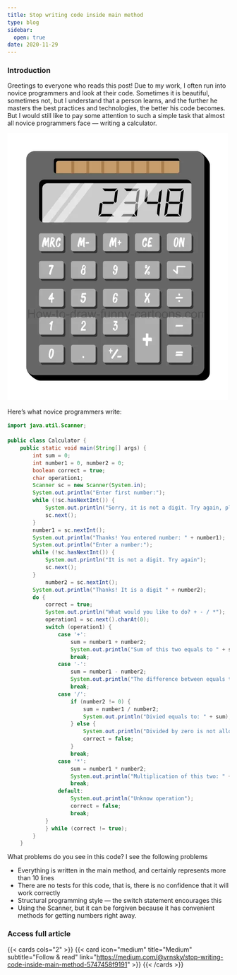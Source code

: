 ```yaml
---
title: Stop writing code inside main method
type: blog
sidebar:
  open: true
date: 2020-11-29
---
```


### Introduction
Greetings to everyone who reads this post! Due to my work, I often run into novice programmers and look at their code. Sometimes it is beautiful, sometimes not, but I understand that a person learns, and the further he masters the best practices and technologies, the better his code becomes. But I would still like to pay some attention
to such a simple task that almost all novice programmers face — writing a calculator.

![Calculator image](calculator.png)

Here’s what novice programmers write:
```java {filename="Calculator.java"}
import java.util.Scanner;

public class Calculator {
    public static void main(String[] args) {
        int sum = 0;
        int number1 = 0, number2 = 0;
        boolean correct = true;
        char operation1;
        Scanner sc = new Scanner(System.in);
        System.out.println("Enter first number:");
        while (!sc.hasNextInt()) {
            System.out.println("Sorry, it is not a digit. Try again, please");
            sc.next();
        }
        number1 = sc.nextInt();
        System.out.println("Thanks! You entered number: " + number1);
        System.out.println("Enter a number:");
        while (!sc.hasNextInt()) {
            System.out.println("It is not a digit. Try again");
            sc.next();
        }
            number2 = sc.nextInt();
        System.out.println("Thanks! It is a digit " + number2);
        do {
            correct = true;
            System.out.println("What would you like to do? + - / *");
            operation1 = sc.next().charAt(0);
            switch (operation1) {
                case '+':
                    sum = number1 + number2;
                    System.out.println("Sum of this two equals to " + sum);
                    break;
                case '-':
                    sum = number1 - number2;
                    System.out.println("The difference between equals to: " + sum);
                    break;
                case '/':
                    if (number2 != 0) {
                        sum = number1 / number2;
                        System.out.println("Divied equals to: " + sum);
                    } else {
                        System.out.println("Divided by zero is not allowed.");
                        correct = false;
                    }
                    break;
                case '*':
                    sum = number1 * number2;
                    System.out.println("Multiplication of this two: " + sum);
                    break;
                default:
                    System.out.println("Unknow operation");
                    correct = false;
                    break;
            }
            } while (correct != true);
        }
    }
```

What problems do you see in this code? I see the following problems
- Everything is written in the main method, and certainly represents more than 10 lines
- There are no tests for this code, that is, there is no confidence that it will work correctly
- Structural programming style — the switch statement encourages this
- Using the Scanner, but it can be forgiven because it has convenient methods for getting numbers right away.

### Access full article
{{< cards cols="2" >}}
{{< card icon="medium" title="Medium" subtitle="Follow & read" link="https://medium.com/@vrnsky/stop-writing-code-inside-main-method-5747458f9191" >}}
{{< /cards >}}